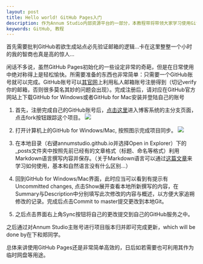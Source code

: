 ```yaml
---
layout: post
title: Hello world! GitHub Pages入门
description: 作为Annum Studio内部资源平台的一部分，本教程带将带领大家学习使用GitHub Pages实现简单高效的资源分享
keywords: GitHub, 教程
---
```

首先需要批判GitHub若欲生成站点必先验证邮箱的逻辑...卡在这里整整一个小时的我的智商也真是高的惊人...

闲话不多说，虽然GitHub Pages初始化的一些设定非常的奇葩，但是在日常使用中绝对称得上是轻松愉快。所需要准备的东西也非常简单：只需要一个GitHub账号就可以完成。GitHub账号可以[其官网](https://github.com/)上利用私人邮箱账号注册得到（切记verify你的邮箱，否则很多莫名其妙的问题会出现）。完成注册后，请对应在GitHub官方网站上下载GitHub for Windows或者GitHub for Mac安装并登陆自己的账号

1. 首先，注册完成自己的GitHub账号后，[点击这里](https://github.com/AnnumStudio/AnnumStudio.github.io)进入博客系统的主分支页面，点击fork按钮跟踪这个项目。
![](http://annumstudio.github.io/pics/1.png)

2. 打开计算机上的GitHub for Windows/Mac, 按照图示完成项目同步。
![](http://annumstudio.github.io/pics/2.jpg)

3. 在本地目录（右键annumstudio.github.io并选择Open in Explorer）下的_posts文件夹中按照先前已经有的文章格式（标题、命名等格式）利用Markdown语言撰写内容并保存。（关于Markdown语言可以通过[这篇文章](http://www.jianshu.com/p/q81RER)来学习如何使用，基本和自然语言没有什么区别...）

4. 回到GitHub for Windows/Mac界面，此时应当可以看到有提示有Uncommitted changes, 点击Show展开查看本地所新撰写的内容，在Summary与Description中分别填写此次修改的内容与概述，以方便大家追朔修改的记录。完成后点击Commit to master提交更改到本地Git。

5. 之后点击界面右上角Sync按钮将自己的更改提交到自己的GitHub服务之中。

之后通过对Annum Studio主账号进行项目版本归并即可完成更新，which will be done by在下和郑同学。

总体来讲使用GitHub Pages还是非常简单高效的，日后如若需要也可利用其作为临时网盘等用途。